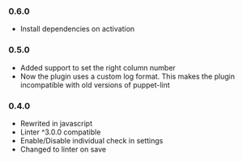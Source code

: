 
### 0.6.0

* Install dependencies on activation

### 0.5.0

* Added support to set the right column number
* Now the plugin uses a custom log format.
  This makes the plugin incompatible with old versions of puppet-lint

### 0.4.0

* Rewrited in javascript
* Linter ^3.0.0 compatible
* Enable/Disable individual check in settings
* Changed to linter on save
